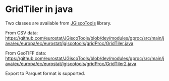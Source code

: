 # GridTiler in java

Two classes are available from [JGiscoTools](https://github.com/eurostat/JGiscoTools) library.

From CSV data:
https://github.com/eurostat/JGiscoTools/blob/dev/modules/gproc/src/main/java/eu/europa/ec/eurostat/jgiscotools/gridProc/GridTiler.java

From GeoTIFF data:
https://github.com/eurostat/JGiscoTools/blob/dev/modules/gproc/src/main/java/eu/europa/ec/eurostat/jgiscotools/gridProc/GridTiler2.java

Export to Parquet format is supported.
